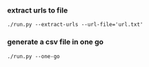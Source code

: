 ### extract urls to file

```
./run.py --extract-urls --url-file='url.txt'
```

### generate a csv file in one go

```
./run.py --one-go
```
